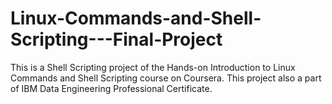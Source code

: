 # Linux-Commands-and-Shell-Scripting---Final-Project
This is a Shell Scripting project of the Hands-on Introduction to Linux Commands and Shell Scripting course on Coursera. This project also a part of IBM Data Engineering Professional Certificate.
